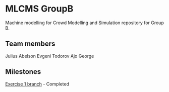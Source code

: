 # MLCMS GroupB

Machine modelling for Crowd Modelling and Simulation repository for Group B. 

## Team members
Julius Abelson
Evgeni Todorov 
Ajo George

## Milestones

[Exercise 1 branch](https://gitlab.lrz.de/etodorov/MLCMS_GroupB/-/tags/Exercise1_submission) - Completed
